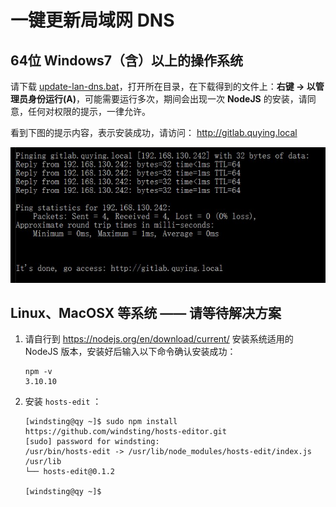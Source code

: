# 一键更新局域网 DNS

## 64位 Windows7（含）以上的操作系统

请下载 [update-lan-dns.bat](http://192.168.130.242:10080/wangg/hosts-edit/raw/feature/quying-dns/asset/update-lan-dns.bat)，打开所在目录，在下载得到的文件上：**右键 -> 以管理员身份运行(A)**，可能需要运行多次，期间会出现一次 **NodeJS** 的安装，请同意，任何对权限的提示，一律允许。

看到下图的提示内容，表示安装成功，请访问： http://gitlab.quying.local

![Succeed](update-lan-dns-succeed.jpg)

## Linux、MacOSX 等系统 —— 请等待解决方案

1. 请自行到 https://nodejs.org/en/download/current/ 安装系统适用的 NodeJS 版本，安装好后输入以下命令确认安装成功：

    ```shell
    npm -v
    3.10.10
    ```

1. 安装 `hosts-edit` ：

    ```shell
    [windsting@qy ~]$ sudo npm install https://github.com/windsting/hosts-editor.git
    [sudo] password for windsting:
    /usr/bin/hosts-edit -> /usr/lib/node_modules/hosts-edit/index.js
    /usr/lib
    └── hosts-edit@0.1.2

    [windsting@qy ~]$
    ```
